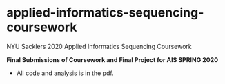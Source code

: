 # applied-informatics-sequencing-coursework
NYU Sacklers 2020 Applied Informatics Sequencing Coursework 

__Final Submissions of Coursework and Final Project for AIS SPRING 2020__
* All code and analysis is in the pdf.


